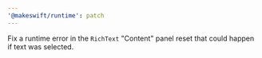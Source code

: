 ```yaml
---
'@makeswift/runtime': patch
---
```


Fix a runtime error in the `RichText` "Content" panel reset that could happen if text was selected.
